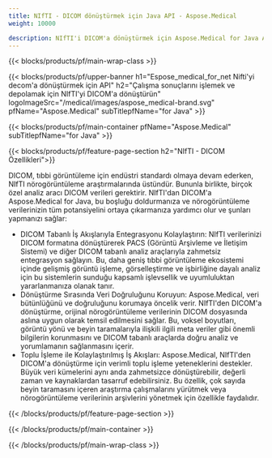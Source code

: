 ```yaml
---
title: NIfTI - DICOM dönüştürmek için Java API - Aspose.Medical
weight: 10000

description: NIfTI'i DICOM'a dönüştürmek için Aspose.Medical for Java API hakkında bilgi
---
```


{{< blocks/products/pf/main-wrap-class >}}

{{< blocks/products/pf/upper-banner h1="Espose_medical_for_net Nifti'yi decom'a dönüştürmek için API" h2="Çalışma sonuçlarını işlemek ve depolamak için NIfTI'yi DICOM'a dönüştürün" logoImageSrc="/medical/images/aspose_medical-brand.svg" pfName="Aspose.Medical" subTitlepfName="for Java" >}}

{{< blocks/products/pf/main-container pfName="Aspose.Medical" subTitlepfName="for Java" >}}

{{< blocks/products/pf/feature-page-section h2="NIfTI - DICOM Özellikleri">}}

<p>DICOM, tıbbi görüntüleme için endüstri standardı olmaya devam ederken, NIfTI nörogörüntüleme araştırmalarında üstündür. Bununla birlikte, birçok özel analiz aracı DICOM verileri gerektirir. NIfTI'dan DICOM'a Aspose.Medical for Java, bu boşluğu doldurmanıza ve nörogörüntüleme verilerinizin tüm potansiyelini ortaya çıkarmanıza yardımcı olur ve şunları yapmanızı sağlar:</p>

<ul>
<li>DICOM Tabanlı İş Akışlarıyla Entegrasyonu Kolaylaştırın: NIfTI verilerinizi DICOM formatına dönüştürerek PACS (Görüntü Arşivleme ve İletişim Sistemi) ve diğer DICOM tabanlı analiz araçlarıyla zahmetsiz entegrasyon sağlayın. Bu, daha geniş tıbbi görüntüleme ekosistemi içinde gelişmiş görüntü işleme, görselleştirme ve işbirliğine dayalı analiz için bu sistemlerin sunduğu kapsamlı işlevsellik ve uyumluluktan yararlanmanıza olanak tanır.</li>
<li>Dönüştürme Sırasında Veri Doğruluğunu Koruyun: Aspose.Medical, veri bütünlüğünü ve doğruluğunu korumaya öncelik verir. NIfTI'den DICOM'a dönüştürme, orijinal nörogörüntüleme verilerinin DICOM dosyasında aslına uygun olarak temsil edilmesini sağlar. Bu, voksel boyutları, görüntü yönü ve beyin taramalarıyla ilişkili ilgili meta veriler gibi önemli bilgilerin korunmasını ve DICOM tabanlı araçlarda doğru analiz ve yorumlamanın sağlanmasını içerir.</li>
<li>Toplu İşleme ile Kolaylaştırılmış İş Akışları: Aspose.Medical, NIfTI'den DICOM'a dönüştürme için verimli toplu işleme yeteneklerini destekler. Büyük veri kümelerini aynı anda zahmetsizce dönüştürebilir, değerli zaman ve kaynaklardan tasarruf edebilirsiniz. Bu özellik, çok sayıda beyin taramasını içeren araştırma çalışmalarını yürütmek veya nörogörüntüleme verilerinin arşivlerini yönetmek için özellikle faydalıdır.</li>
</ul>

{{< /blocks/products/pf/feature-page-section >}}

{{< /blocks/products/pf/main-container >}}

{{< /blocks/products/pf/main-wrap-class >}}